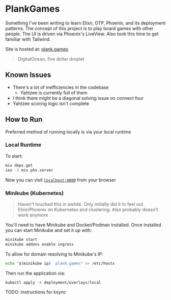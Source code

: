# PlankGames

Something I've been writing to learn Elixir, OTP, Phoenix, and its deployment patterns. The concept of this project is to play board games with other people. The UI is driven via Phoenix's LiveView. Also took this time to get familiar with Tailwind.

Site is hosted at: [plank.games](https://plank.games)

> DigitalOcean, five dollar droplet

## Known Issues

- There's a lot of inefficiencies in the codebase
  - Yahtzee is currently full of them
- I think there might be a diagonal solving issue on connect four
- Yahtzee scoring logic isn't complete

## How to Run

Preferred method of running locally is via your local runtime

### Local Runtime

To start:

```bash
mix deps.get
iex -S mix phx.server
```

Now you can visit [`localhost:4000`](http://localhost:4000) from your browser

### Minikube (Kubernetes)

> Haven't touched this in awhile. Only initially did it to feel out Elixir/Phoenix on Kubernetes and clustering. Also probably doesn't work anymore

You'll need to have Minikube and Docker/Podman installed. Once installed you can start Minikube and set it up with:

```bash
minikube start
minikube addons enable ingress
```

To allow for domain resolving to Minikube's IP:

```bash
echo "$(minikube ip)  plank.games" >> /etc/hosts
```

Then run the application via:

```bash
kubectl apply -k deployment/overlays/local
```

TODO: instructions for ksync
